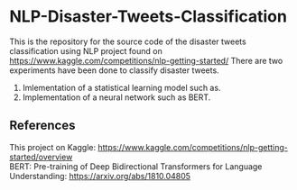 # NLP-Disaster-Tweets-Classification
This is the repository for the source code of the disaster tweets classification using NLP project found on https://www.kaggle.com/competitions/nlp-getting-started/
There are two experiments have been done to classify disaster tweets.  
1) Imlementation of a statistical learning model such as.  
2) Implementation of a neural network such as BERT.


## References

This project on Kaggle: https://www.kaggle.com/competitions/nlp-getting-started/overview  
BERT: Pre-training of Deep Bidirectional Transformers for Language Understanding: https://arxiv.org/abs/1810.04805
